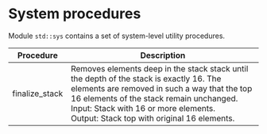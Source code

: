 # System procedures
Module `std::sys` contains a set of system-level utility procedures.

| Procedure      | Description   |
| -------------- | ------------- |
| finalize_stack | Removes elements deep in the stack stack until the depth of the stack is exactly 16. The elements are removed in such a way that the top 16 elements of the stack remain unchanged.<br/>Input: Stack with 16 or more elements.<br/> Output: Stack top with original 16 elements. |